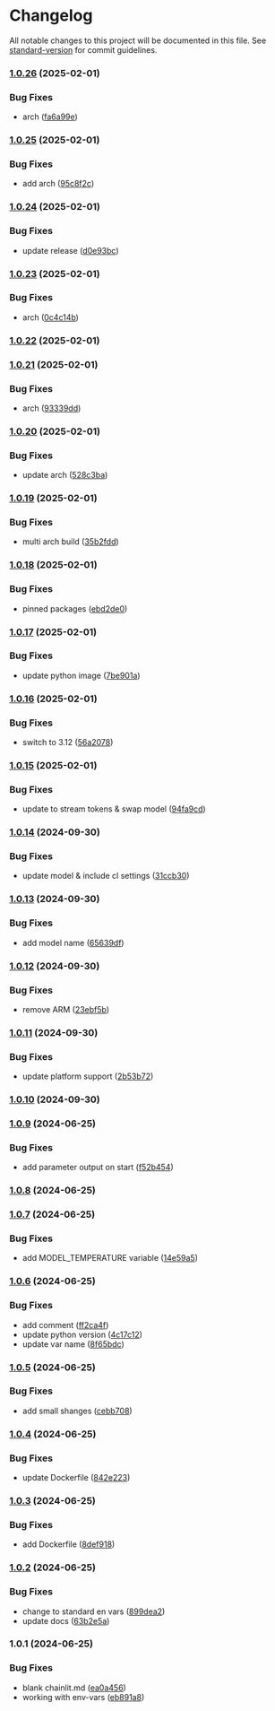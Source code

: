 # Changelog

All notable changes to this project will be documented in this file. See [standard-version](https://github.com/conventional-changelog/standard-version) for commit guidelines.

### [1.0.26](https://github.com/apider-coding/cl-chat/compare/v1.0.25...v1.0.26) (2025-02-01)


### Bug Fixes

* arch ([fa6a99e](https://github.com/apider-coding/cl-chat/commit/fa6a99e56bff95e053d38c0165897845c451393e))

### [1.0.25](https://github.com/apider-coding/cl-chat/compare/v1.0.24...v1.0.25) (2025-02-01)


### Bug Fixes

* add arch ([95c8f2c](https://github.com/apider-coding/cl-chat/commit/95c8f2c403e7183368d051279e383b5a9325b0b9))

### [1.0.24](https://github.com/apider-coding/cl-chat/compare/v1.0.23...v1.0.24) (2025-02-01)


### Bug Fixes

* update release ([d0e93bc](https://github.com/apider-coding/cl-chat/commit/d0e93bc4e2493bd3f8855e5e2e3c621d961c1ab9))

### [1.0.23](https://github.com/apider-coding/cl-chat/compare/v1.0.22...v1.0.23) (2025-02-01)


### Bug Fixes

* arch ([0c4c14b](https://github.com/apider-coding/cl-chat/commit/0c4c14ba8a147eb83e7b3c6fd9565945825e1bac))

### [1.0.22](https://github.com/apider-coding/cl-chat/compare/v1.0.21...v1.0.22) (2025-02-01)

### [1.0.21](https://github.com/apider-coding/cl-chat/compare/v1.0.20...v1.0.21) (2025-02-01)


### Bug Fixes

* arch ([93339dd](https://github.com/apider-coding/cl-chat/commit/93339ddd8b2468de2194cc118e40ae026b13cf52))

### [1.0.20](https://github.com/apider-coding/cl-chat/compare/v1.0.19...v1.0.20) (2025-02-01)


### Bug Fixes

* update arch ([528c3ba](https://github.com/apider-coding/cl-chat/commit/528c3ba6c6df45a25da153ba50681ade18e79623))

### [1.0.19](https://github.com/apider-coding/cl-chat/compare/v1.0.18...v1.0.19) (2025-02-01)


### Bug Fixes

* multi arch build ([35b2fdd](https://github.com/apider-coding/cl-chat/commit/35b2fdd91dc09a90017c7aeb2b7e23a21e236b82))

### [1.0.18](https://github.com/apider-coding/cl-chat/compare/v1.0.17...v1.0.18) (2025-02-01)


### Bug Fixes

* pinned packages ([ebd2de0](https://github.com/apider-coding/cl-chat/commit/ebd2de0420871883c9605bff2b335d961b1eb014))

### [1.0.17](https://github.com/apider-coding/cl-chat/compare/v1.0.16...v1.0.17) (2025-02-01)


### Bug Fixes

* update python image ([7be901a](https://github.com/apider-coding/cl-chat/commit/7be901a0a6bda7e0f26e73c61de1128d50d13162))

### [1.0.16](https://github.com/apider-coding/cl-chat/compare/v1.0.15...v1.0.16) (2025-02-01)


### Bug Fixes

* switch to 3.12 ([56a2078](https://github.com/apider-coding/cl-chat/commit/56a20781bf873d1474ead2fb74c6c3a5c4d1f1c9))

### [1.0.15](https://github.com/apider-coding/cl-chat/compare/v1.0.14...v1.0.15) (2025-02-01)


### Bug Fixes

* update to stream tokens & swap model ([94fa9cd](https://github.com/apider-coding/cl-chat/commit/94fa9cd853e8ca1d986074a20a17ec1cdad060c7))

### [1.0.14](https://github.com/apider-coding/cl-chat/compare/v1.0.13...v1.0.14) (2024-09-30)


### Bug Fixes

* update model & include cl settings ([31ccb30](https://github.com/apider-coding/cl-chat/commit/31ccb30bdca95635a9a2cf2f52860b52f8853f0b))

### [1.0.13](https://github.com/apider-coding/cl-chat/compare/v1.0.12...v1.0.13) (2024-09-30)


### Bug Fixes

* add model name ([65639df](https://github.com/apider-coding/cl-chat/commit/65639dffafc068d39a24daa578882654edb0b7b8))

### [1.0.12](https://github.com/apider-coding/cl-chat/compare/v1.0.11...v1.0.12) (2024-09-30)


### Bug Fixes

* remove ARM ([23ebf5b](https://github.com/apider-coding/cl-chat/commit/23ebf5b4ee64bad28071ab7fa1988d944e5d25d4))

### [1.0.11](https://github.com/apider-coding/cl-chat/compare/v1.0.10...v1.0.11) (2024-09-30)


### Bug Fixes

* update platform support ([2b53b72](https://github.com/apider-coding/cl-chat/commit/2b53b723c62e38e0d45ecee9886921fb9e1b7644))

### [1.0.10](https://github.com/apider-coding/cl-chat/compare/v1.0.9...v1.0.10) (2024-09-30)

### [1.0.9](https://github.com/apider-coding/cl-chat/compare/v1.0.8...v1.0.9) (2024-06-25)


### Bug Fixes

* add parameter output on start ([f52b454](https://github.com/apider-coding/cl-chat/commit/f52b45412135c14c2f7c685d46c108f3f52694cc))

### [1.0.8](https://github.com/apider-coding/cl-chat/compare/v1.0.7...v1.0.8) (2024-06-25)

### [1.0.7](https://github.com/apider-coding/cl-chat/compare/v1.0.6...v1.0.7) (2024-06-25)


### Bug Fixes

* add MODEL_TEMPERATURE variable ([14e59a5](https://github.com/apider-coding/cl-chat/commit/14e59a5b7d73facc735ef781f35df77ceaa5fb0f))

### [1.0.6](https://github.com/apider-coding/cl-chat/compare/v1.0.5...v1.0.6) (2024-06-25)


### Bug Fixes

* add comment ([ff2ca4f](https://github.com/apider-coding/cl-chat/commit/ff2ca4fe91f8a43980a841b127d435f391904fb0))
* update python version ([4c17c12](https://github.com/apider-coding/cl-chat/commit/4c17c124d72cf7e22bb3aada7e1f23cc42c0cab2))
* update var name ([8f65bdc](https://github.com/apider-coding/cl-chat/commit/8f65bdc540e9b94f202a426f76251b32a6c1a043))

### [1.0.5](https://github.com/apider-coding/cl-chat/compare/v1.0.4...v1.0.5) (2024-06-25)


### Bug Fixes

* add small shanges ([cebb708](https://github.com/apider-coding/cl-chat/commit/cebb7084388aa77d3c323034791479675ad3f096))

### [1.0.4](https://github.com/apider-coding/cl-chat/compare/v1.0.3...v1.0.4) (2024-06-25)


### Bug Fixes

* update Dockerfile ([842e223](https://github.com/apider-coding/cl-chat/commit/842e2233b5fe5d59e820512502fa7430bc6ef876))

### [1.0.3](https://github.com/apider-coding/cl-chat/compare/v1.0.2...v1.0.3) (2024-06-25)


### Bug Fixes

* add Dockerfile ([8def918](https://github.com/apider-coding/cl-chat/commit/8def9186b7ee177aab7f84e36ab0cda0c29d7bbb))

### [1.0.2](https://github.com/apider-coding/cl-chat/compare/v1.0.1...v1.0.2) (2024-06-25)


### Bug Fixes

* change to standard en vars ([899dea2](https://github.com/apider-coding/cl-chat/commit/899dea2925bce772895a011e254de69c2389cfaf))
* update docs ([63b2e5a](https://github.com/apider-coding/cl-chat/commit/63b2e5a95c272722864feec8a5aefcac2979942b))

### 1.0.1 (2024-06-25)


### Bug Fixes

* blank chainlit.md ([ea0a456](https://github.com/apider-coding/cl-chat/commit/ea0a456c4850fae017bd4343be898875c7490d3b))
* working with env-vars ([eb891a8](https://github.com/apider-coding/cl-chat/commit/eb891a8d787d1b89fcffb7f1e04c7df638e95ab2))
